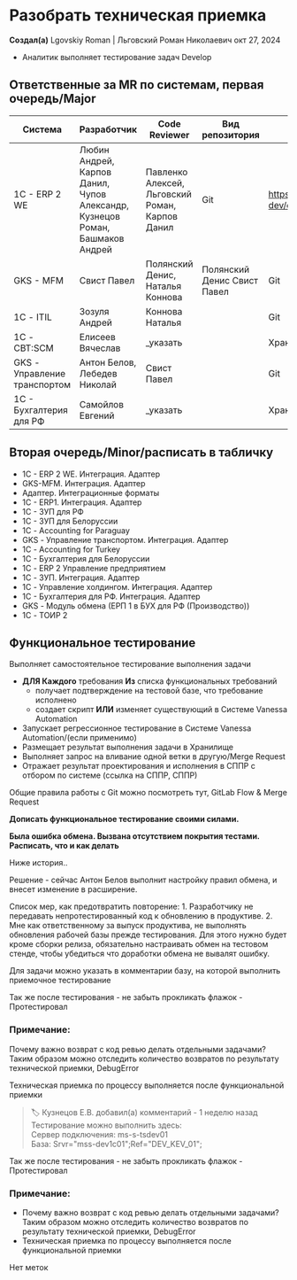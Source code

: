 # Разобрать техническая приемка

**Создал(а)** Lgovskiy Roman | Льговский Роман Николаевич окт 27, 2024

- Аналитик выполняет тестирование задач Develop

## Ответственные за MR по системам, первая очередь/Major

| Система | Разработчик | Code Reviewer | Вид репозитория | Адрес репозитория |
|---------|-------------|---------------|-----------------|-------------------|
| 1C - ERP 2 WE | Любин Андрей, Карпов Данил, Чупов Александр, Кузнецов Роман, Башмаков Андрей | Павленко Алексей, Льговский Роман, Карпов Данил | Git | https://gitlab.sodru.com/onec-dev/erpwe |
| GKS - MFM | Свист Павел | Полянский Денис, Наталья Коннова | Полянский Денис Свист Павел | Git | https://gitlab.sodru.com/erp2/material-flow-management.git |
| 1С - ITIL | Зозуля Андрей | Коннова Наталья | | Git | https://gitlab.sodru.com/onec-dev/itil.git |
| 1С - CBT:SCM | Елисеев Вячеслав | _указать | | Хранилище 1С | |
| GKS - Управление транспортом | Антон Белов, Лебедев Николай | Свист Павел | | Git | https://gitlab.sodru.com/erp2/transportmanagement.git |
| 1С - Бухгалтерия для РФ | Самойлов Евгений | _указать | | Хранилище 1С | |

## Вторая очередь/Minor/расписать в табличку

- 1C - ERP 2 WE. Интеграция. Адаптер
- GKS-MFM. Интеграция. Адаптер
- Адаптер. Интеграционные форматы
- 1C - ERP1. Интеграция. Адаптер
- 1С - ЗУП для РФ
- 1С - ЗУП для Белоруссии
- 1С - Accounting for Paraguay
- GKS - Управление транспортом. Интеграция. Адаптер
- 1С - Accounting for Turkey
- 1С - Бухгалтерия для Белоруссии
- 1С - ERP 2 Управление предприятием
- 1C - ЗУП. Интеграция. Адаптер
- 1C - Управление холдингом. Интеграция. Адаптер
- 1С - Бухгалтерия для РФ. Интеграция. Адаптер
- GKS - Модуль обмена (ЕРП 1 в БУХ для РФ (Производство))
- 1C - ТОИР 2

## Функциональное тестирование

Выполняет самостоятельное тестирование выполнения задачи

- **ДЛЯ Каждого** требования **Из** списка функциональных требований
  - получает подтверждение на тестовой базе, что требование исполнено
  - создает скрипт **ИЛИ** изменяет существующий в Системе Vanessa Automation
- Запускает регрессионное тестирование в Системе Vanessa Automation/(если применимо)
- Размещает результат выполнения задачи в Хранилище
- Выполняет запрос на вливание одной ветки в другую/Merge Request
- Отражает результат проектирования и исполнения в СППР с отбором по системе (ссылка на СППР, СППР)

Общие правила работы с Git можно посмотреть тут, GitLab Flow & Merge Request

**Дописать функциональное тестирование своими силами.**

**Была ошибка обмена. Вызвана отсутствием покрытия тестами. Расписать, что и как делать**

Ниже история..

Решение - сейчас Антон Белов выполнит настройку правил обмена, и внесет изменение в расширение.

Список мер, как предотвратить повторение: 1. Разработчику не передавать непротестированный код к обновлению в продуктиве. 2. Мне как ответственному за выпуск продуктива, не выполнять обновления рабочей базы прежде тестирования. Для этого нужно будет кроме сборки релиза, обязательно настраивать обмен на тестовом стенде, чтобы убедиться что доработки обмена не вывалят ошибку.

Для задачи можно указать в комментарии базу, на которой выполнить приемочное тестирование

Так же после тестирования - не забыть прокликать флажок - Протестировал

### Примечание:

Почему важно возврат с код ревью делать отдельными задачами? Таким образом можно отследить количество возвратов по результату технической приемки, DebugError

Техническая приемка по процессу выполняется после функциональной приемки

> 🏷️ Кузнецов Е.В. добавил(а) комментарий - 1 неделю назад  
> Тестирование можно выполнить здесь:  
> Сервер подключения: ms-s-tsdev01  
> База: Srvr="mss-dev1c01";Ref="DEV_KEV_01";

Так же после тестирования - не забыть прокликать флажок - Протестировал

### Примечание:

- Почему важно возврат с код ревью делать отдельными задачами? Таким образом можно отследить количество возвратов по результату технической приемки, DebugError
- Техническая приемка по процессу выполняется после функциональной приемки

Нет меток